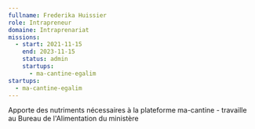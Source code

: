 ```yaml
---
fullname: Frederika Huissier
role: Intrapreneur
domaine: Intraprenariat
missions:
  - start: 2021-11-15
    end: 2023-11-15
    status: admin
    startups:
      - ma-cantine-egalim
startups:
  - ma-cantine-egalim
---
```

Apporte des nutriments nécessaires à la plateforme ma-cantine - travaille au Bureau de l'Alimentation du ministère